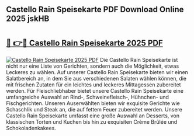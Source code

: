 ## Castello Rain Speisekarte PDF Download Online 2025 jskHB

# <h2><a href="http://gc77qa.nevu.top/?p=Castello+Rain+Speisekarte">🔗 👉🔴 Castello Rain Speisekarte 2025 PDF</a></h2>

[![Castello Rain Speisekarte 2025 PDF](https://i.imgur.com/dBaPXMq.png)](http://gc77qa.nevu.top/?p=Castello+Rain+Speisekarte)
Die Castello Rain Speisekarte ist nicht nur eine Liste von Gerichten, sondern auch die Möglichkeit, etwas Leckeres zu wählen. Auf unserer Castello Rain Speisekarte bieten wir einen Salatbereich an, in dem Sie aus verschiedenen Salaten wählen können, die mit frischen Zutaten für ein leichtes und leckeres Mittagessen zubereitet werden. Für Fleischliebhaber bietet unsere Castello Rain Speisekarte eine umfangreiche Auswahl an Rind-, Schweinefleisch-, Hühnchen- und Fischgerichten. Unseren Auserwählten bieten wir exquisite Gerichte wie Schaschlik und Steak an, die auf fettem Feuer zubereitet werden. Unsere Castello Rain Speisekarte umfasst eine große Auswahl an Desserts, von klassischen Torten und Kuchen bis hin zu exquisiten Crème Brûlée und Schokoladenkakees.
